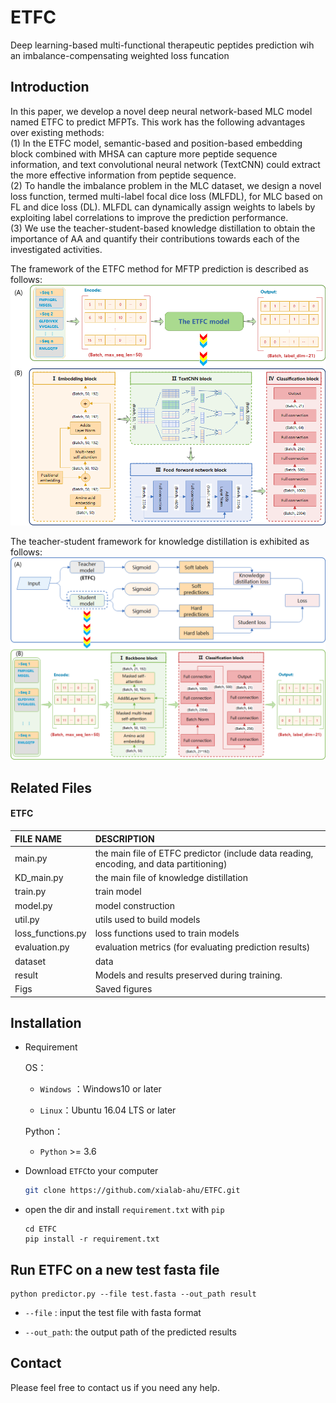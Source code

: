 # ETFC
Deep learning-based multi-functional therapeutic peptides prediction wih an imbalance-compensating weighted loss funcation


## Introduction
In this paper, we develop a novel deep neural network-based MLC model named ETFC to predict MFPTs. This work has the following advantages over existing methods:  
(1) In the ETFC model, semantic-based and position-based embedding block combined with MHSA can capture more peptide sequence information, and text convolutional neural network (TextCNN) could extract the more effective information from peptide sequence.  
(2) To handle the imbalance problem in the MLC dataset, we design a novel loss function, termed multi-label focal dice loss (MLFDL), for MLC based on FL and dice loss (DL). MLFDL can dynamically assign weights to labels by exploiting label correlations to improve the prediction performance.   
(3) We use the teacher-student-based knowledge distillation to obtain the importance of AA and quantify their contributions towards each of the investigated activities.  

The framework of the ETFC method for MFTP prediction is described as follows:
![draft](./figures/teacher.png)
  
The teacher-student framework for knowledge distillation is exhibited as follows:  
![draft](./figures/KD-student.png)


## Related Files

#### ETFC

| FILE NAME         | DESCRIPTION                                                                             |
|:------------------|:----------------------------------------------------------------------------------------|
| main.py           | the main file of ETFC predictor (include data reading, encoding, and data partitioning) |
| KD_main.py        | the main file of knowledge distillation                                                 |
| train.py          | train model                                                                             |
| model.py          | model construction                                                                      |
| util.py           | utils used to build models                                                              |
| loss_functions.py | loss functions used to train models                                                     |
| evaluation.py     | evaluation metrics (for evaluating prediction results)                                  |
| dataset           | data                                                                                    |
| result            | Models and results preserved during training.                                           |
| Figs              | Saved figures                                                                           |



## Installation
- Requirement
  
  OS：
  
  - `Windows` ：Windows10 or later
  
  - `Linux`：Ubuntu 16.04 LTS or later
  
  Python：
  
  - `Python` >= 3.6
  
- Download `ETFC`to your computer

  ```bash
  git clone https://github.com/xialab-ahu/ETFC.git
  ```

- open the dir and install `requirement.txt` with `pip`

  ```
  cd ETFC
  pip install -r requirement.txt
  ```


## Run ETFC on a new test fasta file
```shell
python predictor.py --file test.fasta --out_path result
```

- `--file` : input the test file with fasta format

- `--out_path`: the output path of the predicted results


## Contact
Please feel free to contact us if you need any help.

